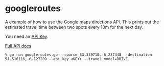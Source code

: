 # googleroutes

A example of how to use the [Google maps directions
API](https://developers.google.com/maps/documentation/directions/start).  This
prints out the estimated travel time between two spots every 10m for the next
day.

You need an [API
Key](https://developers.google.com/maps/documentation/directions/start#api-key).

[Full API
docs](https://developers.google.com/maps/documentation/directions/get-directions)

```
% go run googleroutes.go --source 53.339710,-6.237448  -destination 51.516116,-0.127209 --api_key <KEY> --travel_model=DRIVE
```

